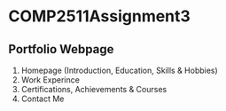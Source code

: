 # COMP2511Assignment3

## Portfolio Webpage
1. Homepage (Introduction, Education, Skills & Hobbies)
2. Work Experince
3. Certifications, Achievements & Courses
4. Contact Me
